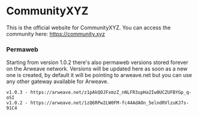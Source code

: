 # CommunityXYZ
This is the official website for CommunityXYZ.
You can access the community here: https://community.xyz

### Permaweb
Starting from version 1.0.2 there's also permaweb versions stored forever on the Arweave network.
Versions will be updated here as soon as a new one is created, by default it will be pointing to arweave.net but you can use any other gateway available for Arweave.

```
v1.0.3 - https://arweave.net/z1pAkQOJFxmzZ_nNLFR3upHa2Iw0UCZUFBYGp_q-oSI
v1.0.2 - https://arweave.net/1zQ6RPw2LW0FM-fc44AdAOn_5elndRVlzuKJ7s-91C4
```